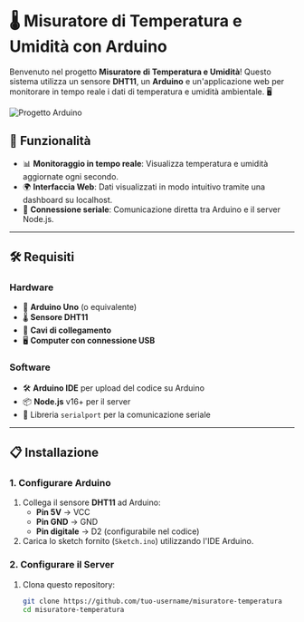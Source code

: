 # 🌡️ Misuratore di Temperatura e Umidità con Arduino

Benvenuto nel progetto **Misuratore di Temperatura e Umidità**! Questo sistema utilizza un sensore **DHT11**, un **Arduino** e un'applicazione web per monitorare in tempo reale i dati di temperatura e umidità ambientale. 🖥️

![Progetto Arduino](https://via.placeholder.com/800x400) <!-- Sostituisci con uno screenshot o immagine del progetto -->

## 🚀 Funzionalità

- 📊 **Monitoraggio in tempo reale**: Visualizza temperatura e umidità aggiornate ogni secondo.
- 🌍 **Interfaccia Web**: Dati visualizzati in modo intuitivo tramite una dashboard su localhost.
- 🔗 **Connessione seriale**: Comunicazione diretta tra Arduino e il server Node.js.

---

## 🛠️ Requisiti

### Hardware
- 🧰 **Arduino Uno** (o equivalente)
- 🌡️ **Sensore DHT11**
- 🔌 **Cavi di collegamento**
- 🖥️ **Computer con connessione USB**

### Software
- 🛠️ **Arduino IDE** per upload del codice su Arduino
- 📦 **Node.js** v16+ per il server
- 🔗 Libreria `serialport` per la comunicazione seriale

---

## 📋 Installazione

### 1. Configurare Arduino
1. Collega il sensore **DHT11** ad Arduino:
   - **Pin 5V** → VCC
   - **Pin GND** → GND
   - **Pin digitale** → D2 (configurabile nel codice)
2. Carica lo sketch fornito (`Sketch.ino`) utilizzando l'IDE Arduino.

### 2. Configurare il Server
1. Clona questo repository:
   ```bash
   git clone https://github.com/tuo-username/misuratore-temperatura
   cd misuratore-temperatura
